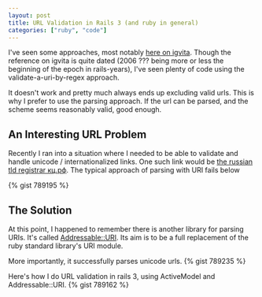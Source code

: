 ```yaml
---
layout: post
title: URL Validation in Rails 3 (and ruby in general)
categories: ["ruby", "code"]
---
```


I've seen some approaches, most notably [here on igvita](http://www.igvita.com/2006/09/07/validating-url-in-ruby-on-rails/). Though the reference on igvita is quite dated (2006 ??? being more or less the beginning of the epoch in rails-years), I've seen plenty of code using the validate-a-uri-by-regex approach.

It doesn't work and pretty much always ends up excluding valid urls. This is why I prefer to use the parsing approach. If the url can be parsed, and the scheme seems reasonably valid, good enough.

## An Interesting URL Problem

Recently I ran into a situation where I needed to be able to validate and handle unicode / internationalized links. One such link would be [the russian tld registrar кц.рф](http://%D0%BA%D1%86.%D1%80%D1%84). The typical approach of parsing with URI fails below

{% gist 789195 %}

## The Solution

At this point, I happened to remember there is another library for parsing URIs. It's called [Addressable::URI](https://github.com/sporkmonger/addressable). Its aim is to be a full replacement of the ruby standard library's URI module.

More importantly, it successfully parses unicode urls.
{% gist 789235 %}

Here's how I do URL validation in rails 3, using ActiveModel and Addressable::URI.
{% gist 789162 %}
